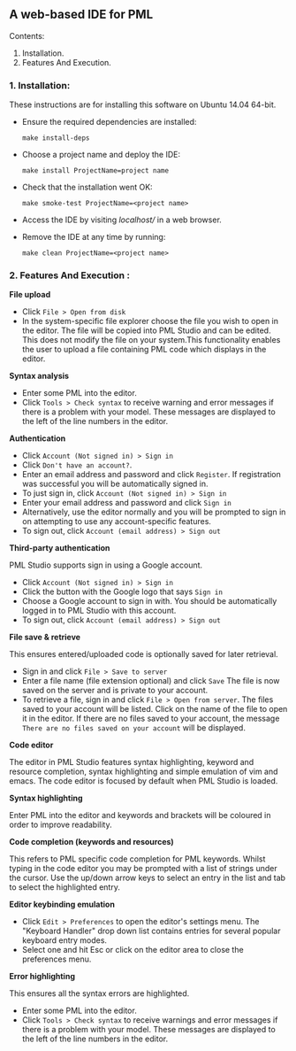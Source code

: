 ## A web-based IDE for PML


Contents:

1. Installation.
2. Features And Execution.

### 1. Installation:

These instructions are for installing this software on Ubuntu 14.04 64-bit.

* Ensure the required dependencies are installed:

	`make install-deps`

* Choose a project name and deploy the IDE:

	`make install ProjectName=project name`

* Check that the installation went OK:

	`make smoke-test ProjectName=<project name>`

* Access the IDE by visiting *localhost/<project name>* in a web browser.

* Remove the IDE at any time by running:

	`make clean ProjectName=<project name>`


### 2. Features And Execution :

**File upload**
* Click `File > Open from disk`
* In the system-specific file explorer choose the file you wish to open in the editor. 
The file will be copied into PML Studio and can be edited. This does not modify the file on your system.This functionality enables the user to upload a file containing PML code which displays in the editor. 

**Syntax analysis**
* Enter some PML into the editor. 
* Click `Tools > Check syntax` to receive warning and error messages if there is a problem with your model. These
messages are displayed to the left of the line numbers in the editor.

**Authentication**
* Click `Account (Not signed in) > Sign in` 
* Click `Don't have an account?`. 
* Enter an email address and password and click `Register`. If registration was successful you will be automatically signed in. 
* To just sign in, click `Account (Not signed in) > Sign in`
* Enter your email address and password and click `Sign in`
* Alternatively, use the editor normally and you will be prompted to sign in on attempting to use any account-specific features. 
* To sign out, click `Account (email address) > Sign out`

**Third-party authentication**

PML Studio supports sign in using a Google account.
* Click `Account (Not signed in) > Sign in`
* Click the button with the Google logo that says `Sign in`
* Choose a Google account to sign in with. You should be automatically logged in to PML Studio with this account. 
* To sign out, click `Account (email address) > Sign out`

**File save & retrieve**

This ensures entered/uploaded code is optionally saved for later retrieval.
* Sign in and click `File > Save to server`
* Enter a file name (file extension optional) and click `Save` The file is now saved on the server and is private to your account. 
* To retrieve a file, sign in and click `File > Open from server`. The files saved to your account will be listed. Click on the name of the file to open it in the editor. If there are no files saved to your account, the message
	`There are no files saved on your account` will be displayed.

**Code editor**

The editor in PML Studio features syntax highlighting, keyword and resource completion, syntax highlighting and simple emulation of vim and emacs. The code editor is focused by default when PML Studio is loaded.

**Syntax highlighting**

Enter PML into the editor and keywords and brackets will be coloured in order to improve readability.

**Code completion (keywords and resources)**

This refers to PML specific code completion for PML keywords. Whilst typing in the code editor you may be prompted with a list of
strings under the cursor. Use the up/down arrow keys to select an entry
in the list and tab to select the highlighted entry.

**Editor keybinding emulation**
* Click `Edit > Preferences` to open the editor's settings menu. The "Keyboard Handler" drop down list contains entries for several popular keyboard entry modes. 
* Select one and hit Esc or click on the editor area to close the preferences menu.

**Error highlighting**

This ensures all the syntax errors are highlighted.
* Enter some PML into the editor. 
* Click `Tools > Check syntax` to receive warnings and error messages if there is a problem with your model. These messages are displayed to the left of the line numbers in the editor.



